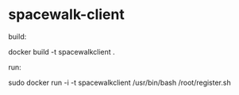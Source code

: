 # spacewalk-client

build:

 docker build -t spacewalkclient .

run:

 sudo docker run -i -t spacewalkclient /usr/bin/bash /root/register.sh <login> <password> <server>

